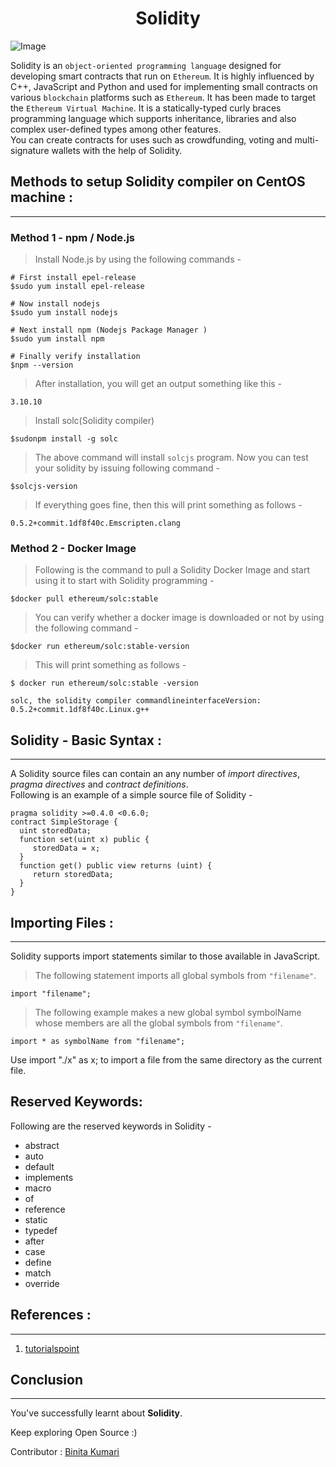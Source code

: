  <h1 align="center">Solidity</h1>
 
 ![Image](https://juanblanco.gallerycdn.vsassets.io/extensions/juanblanco/solidity/0.0.133/1634647058397/Microsoft.VisualStudio.Services.Icons.Default)

 Solidity is an `object-oriented programming language` designed for developing smart contracts that run on `Ethereum`. It is highly influenced by C++, JavaScript and Python and used for implementing small contracts on various `blockchain` platforms such as `Ethereum`. It has been made to target the `Ethereum Virtual Machine`. It is a statically-typed curly braces programming language which supports inheritance, libraries and also complex user-defined types among other features.   
 You can create contracts for uses such as crowdfunding, voting and multi-signature wallets with the help of Solidity.   
    
      
## **Methods to setup Solidity compiler on CentOS machine :**
---

  ### **Method 1 - npm / Node.js**  
 >  Install Node.js by using the following commands -
 ```
 # First install epel-release
$sudo yum install epel-release

# Now install nodejs
$sudo yum install nodejs

# Next install npm (Nodejs Package Manager )
$sudo yum install npm

# Finally verify installation
$npm --version
```
> After installation, you will get an output something like this -

```
3.10.10
```
> Install solc(Solidity compiler)
 
```
$sudonpm install -g solc
```
> The above command will install `solcjs` program. Now you can test your solidity by issuing following command -
```
$solcjs-version
```

> If everything goes fine, then this will print something as follows -
```
0.5.2+commit.1df8f40c.Emscripten.clang
```

### **Method 2 - Docker Image**
> Following is the command to pull a Solidity Docker Image and start using it to start with Solidity programming -
```
$docker pull ethereum/solc:stable
```
> You can verify whether a docker image is downloaded or not by using the following command -
```
$docker run ethereum/solc:stable-version
```
> This will print something as follows -
```
$ docker run ethereum/solc:stable -version

solc, the solidity compiler commandlineinterfaceVersion: 0.5.2+commit.1df8f40c.Linux.g++
```
## **Solidity - Basic Syntax** :
---
 A Solidity source files can contain an any number of _import directives_, _pragma directives_ and _contract definitions_.  
 Following is an example of a simple source file of Solidity - 
 ```
 pragma solidity >=0.4.0 <0.6.0;
contract SimpleStorage {
   uint storedData;
   function set(uint x) public {
      storedData = x;
   }
   function get() public view returns (uint) {
      return storedData;
   }
}
```
## **Importing Files** :
---
Solidity supports import statements similar to those available in JavaScript.  
> The following statement imports all global symbols from `"filename"`.  
```
import "filename";
```
> The following example makes a new global symbol symbolName whose members are all the global symbols from `"filename"`.
```
import * as symbolName from "filename";
```
Use import "./x" as x; to import a file from the same directory as the current file.

## **Reserved Keywords**:
Following are the reserved keywords in Solidity -  

* abstract                  
* auto
* default
* implements
* macro
* of
* reference
* static
* typedef 
* after
* case
* define
* match
* override 

## **References :**
  ---
 1. [tutorialspoint](https://www.tutorialspoint.com/solidity/index.htm)

 ## **Conclusion**
 ---
You've successfully learnt about __Solidity__.

Keep exploring Open Source :)

Contributor : [Binita Kumari](https://github.com/Binita-tech) 

